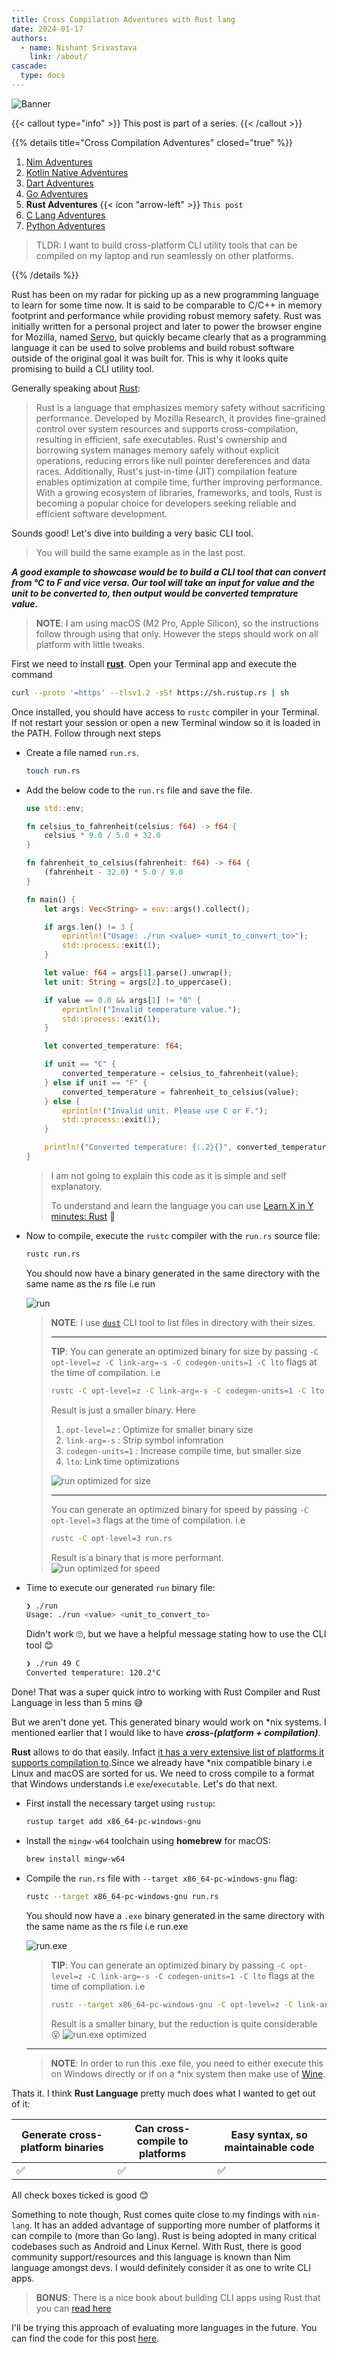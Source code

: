 ```yaml
---
title: Cross Compilation Adventures with Rust lang
date: 2024-01-17
authors:
  - name: Nishant Srivastava
    link: /about/
cascade:
  type: docs
---
```


![Banner](img/cross-compilation-adventures-rust/banner.png)

<!--more-->

{{< callout type="info" >}}
This post is part of a series.
{{< /callout >}}

{{% details title="Cross Compilation Adventures" closed="true" %}}

1. [Nim Adventures](/blog/cross-compilation-adventures/cross-compilation-adventures-nim/)
2. [Kotlin Native Adventures](/blog/cross-compilation-adventures/cross-compilation-adventures-kotlin-native/)
3. [Dart Adventures](/blog/cross-compilation-adventures/cross-compilation-adventures-with-dart/)
4. [Go Adventures](/blog/cross-compilation-adventures/cross-compilation-adventures-go/)
5. **Rust Adventures** {{< icon "arrow-left" >}} `This post`
6. [C Lang Adventures](/blog/cross-compilation-adventures/cross-compilation-adventures-c/)
7. [Python Adventures](/blog/cross-compilation-adventures/cross-compilation-adventures-python/)

> TLDR: I want to build cross-platform CLI utility tools that can be compiled on my laptop and run seamlessly on other platforms.

{{% /details %}}

Rust has been on my radar for picking up as a new programming language to learn for some time now. It is said to be comparable to C/C++ in memory footprint and performance while providing robust memory safety. Rust was initially written for a personal project and later to power the browser engine for Mozilla, named [Servo](https://servo.org/), but quickly became clearly that as a programming language it can be used to solve problems and build robust software outside of the original goal it was built for. This is why it looks quite promising to build a CLI utility tool.

Generally speaking about [Rust](https://www.rust-lang.org/):

> Rust is a language that emphasizes memory safety without sacrificing performance. Developed by Mozilla Research, it provides fine-grained control over system resources and supports cross-compilation, resulting in efficient, safe executables. Rust's ownership and borrowing system manages memory safely without explicit operations, reducing errors like null pointer dereferences and data races. Additionally, Rust's just-in-time (JIT) compilation feature enables optimization at compile time, further improving performance. With a growing ecosystem of libraries, frameworks, and tools, Rust is becoming a popular choice for developers seeking reliable and efficient software development.

Sounds good! Let's dive into building a very basic CLI tool.

> You will build the same example as in the last post.

**_A good example to showcase would be to build a CLI tool that can convert from °C to F and vice versa. Our tool will take an input for value and the unit to be converted to, then output would be converted temprature value._**

> **NOTE**: I am using macOS (M2 Pro, Apple Silicon), so the instructions follow through using that only. However the steps should work on all platform with little tweaks.

First we need to install [**rust**](https://www.rust-lang.org/tools/install). Open your Terminal app and execute the command

```sh
curl --proto '=https' --tlsv1.2 -sSf https://sh.rustup.rs | sh
```

Once installed, you should have access to `rustc` compiler in your Terminal. If not restart your session or open a new Terminal window so it is loaded in the PATH. Follow through next steps

- Create a file named `run.rs`.

  ```sh
  touch run.rs
  ```

- Add the below code to the `run.rs` file and save the file.

  ```rs
  use std::env;

  fn celsius_to_fahrenheit(celsius: f64) -> f64 {
      celsius * 9.0 / 5.0 + 32.0
  }

  fn fahrenheit_to_celsius(fahrenheit: f64) -> f64 {
      (fahrenheit - 32.0) * 5.0 / 9.0
  }

  fn main() {
      let args: Vec<String> = env::args().collect();

      if args.len() != 3 {
          eprintln!("Usage: ./run <value> <unit_to_convert_to>");
          std::process::exit(1);
      }

      let value: f64 = args[1].parse().unwrap();
      let unit: String = args[2].to_uppercase();

      if value == 0.0 && args[1] != "0" {
          eprintln!("Invalid temperature value.");
          std::process::exit(1);
      }

      let converted_temperature: f64;

      if unit == "C" {
          converted_temperature = celsius_to_fahrenheit(value);
      } else if unit == "F" {
          converted_temperature = fahrenheit_to_celsius(value);
      } else {
          eprintln!("Invalid unit. Please use C or F.");
          std::process::exit(1);
      }

      println!("Converted temperature: {:.2}{}", converted_temperature, if unit == "C" { " °F" } else { " °C" });
  }
  ```

  > I am not going to explain this code as it is simple and self explanatory.
  >
  > To understand and learn the language you can use [Learn X in Y minutes: Rust](https://learnxinyminutes.com/docs/rust/) 🚀

- Now to compile, execute the `rustc` compiler with the `run.rs` source file:

  ```sh
  rustc run.rs
  ```

  You should now have a binary generated in the same directory with the same name as the rs file i.e run

  ![run](img/cross-compilation-adventures-rust/img_1.png)

  > **NOTE**: I use [`dust`](https://github.com/bootandy/dust) CLI tool to list files in directory with their sizes.
  >
  > ***
  >
  > **TIP**:
  > You can generate an optimized binary for size by passing `-C opt-level=z -C link-arg=-s -C codegen-units=1 -C lto` flags at the time of compilation. i.e
  >
  > ```sh
  > rustc -C opt-level=z -C link-arg=-s -C codegen-units=1 -C lto run.rs
  > ```
  >
  > Result is just a smaller binary. Here
  >
  > 1. `opt-level=z` : Optimize for smaller binary size
  > 2. `link-arg=-s` : Strip symbol infomration
  > 3. `codegen-units=1` : Increase compile time, but smaller size
  > 4. `lto`: Link time optimizations
  >
  > ![run optimized for size](img/cross-compilation-adventures-rust/img_2.png)
  >
  > ***
  >
  > You can generate an optimized binary for speed by passing `-C opt-level=3` flags at the time of compilation. i.e
  >
  > ```sh
  > rustc -C opt-level=3 run.rs
  > ```
  >
  > Result is a binary that is more performant.
  > ![run optimized for speed](img/cross-compilation-adventures-rust/img_3.png)

- Time to execute our generated `run` binary file:

  ```sh
  ❯ ./run
  Usage: ./run <value> <unit_to_convert_to>
  ```

  Didn't work 🙄, but we have a helpful message stating how to use the CLI tool 😊

  ```sh
  ❯ ./run 49 C
  Converted temperature: 120.2°C
  ```

Done! That was a super quick intro to working with Rust Compiler and Rust Language in less than 5 mins 😅

But we aren't done yet. This generated binary would work on \*nix systems. I mentioned earlier that I would like to have **_cross-(platform + compilation)_**.

**Rust** allows to do that easily. Infact [it has a very extensive list of platforms it supports compilation to](https://doc.rust-lang.org/nightly/rustc/platform-support.html).Since we already have \*nix compatible binary i.e Linux and macOS are sorted for us. We need to cross compile to a format that Windows understands i.e `exe`/`executable`. Let's do that next.

- First install the necessary target using `rustup`:

  ```sh
  rustup target add x86_64-pc-windows-gnu
  ```

- Install the `mingw-w64` toolchain using **homebrew** for macOS:

  ```sh
  brew install mingw-w64
  ```

- Compile the `run.rs` file with `--target x86_64-pc-windows-gnu` flag:

  ```sh
  rustc --target x86_64-pc-windows-gnu run.rs
  ```

  You should now have a `.exe` binary generated in the same directory with the same name as the rs file i.e run.exe

  ![run.exe](img/cross-compilation-adventures-rust/img_4.png)

  > **TIP**: You can generate an optimized binary by passing `-C opt-level=z -C link-arg=-s -C codegen-units=1 -C lto` flags at the time of compilation. i.e
  >
  > ```sh
  > rustc --target x86_64-pc-windows-gnu -C opt-level=z -C link-arg=-s -C codegen-units=1 -C lto run.rs
  > ```
  >
  > Result is a smaller binary, but the reduction is quite considerable 😮
  > ![run.exe optimized](img/cross-compilation-adventures-rust/img_5.png)

  ***

  > **NOTE**: In order to run this .exe file, you need to either execute this on Windows directly or if on a \*nix system then make use of [Wine](https://www.winehq.org/).

Thats it. I think **Rust Language** pretty much does what I wanted to get out of it:

| Generate cross-platform binaries | Can cross-compile to platforms | Easy syntax, so maintainable code |
| -------------------------------- | ------------------------------ | --------------------------------- |
| ✅                               | ✅                             | ✅                                |

All check boxes ticked is good 😊

Something to note though, Rust comes quite close to my findings with `nim-lang`. It has an added advantage of supporting more number of platforms it can compile to (more than Go lang). Rust is being adopted in many critical codebases such as Android and Linux Kernel.
With Rust, there is good community support/resources and this language is known than Nim language amongst devs. I would definitely consider it as one to write CLI apps.

> **BONUS**: There is a nice book about building CLI apps using Rust that you can [read here](https://rust-cli.github.io/book/index.html)

I'll be trying this approach of evaluating more languages in the future. You can find the code for this post [here](https://github.com/nisrulz/cross-compilation-adventures/tree/master/rust).

